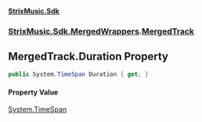 #### [StrixMusic.Sdk](./index.md 'index')
### [StrixMusic.Sdk.MergedWrappers](./StrixMusic-Sdk-MergedWrappers.md 'StrixMusic.Sdk.MergedWrappers').[MergedTrack](./StrixMusic-Sdk-MergedWrappers-MergedTrack.md 'StrixMusic.Sdk.MergedWrappers.MergedTrack')
## MergedTrack.Duration Property
```csharp
public System.TimeSpan Duration { get; }
```
#### Property Value
[System.TimeSpan](https://docs.microsoft.com/en-us/dotnet/api/System.TimeSpan 'System.TimeSpan')  
